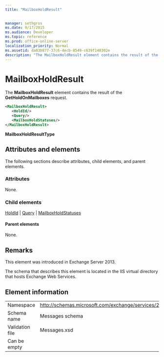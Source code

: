 ```yaml
---
title: "MailboxHoldResult"
 
 
manager: sethgros
ms.date: 9/17/2015
ms.audience: Developer
ms.topic: reference
ms.prod: office-online-server
localization_priority: Normal
ms.assetid: da03b877-37c6-4ecb-8549-c639f140302e
description: "The MailboxHoldResult element contains the result of the GetHoldOnMailboxes request."
---
```


# MailboxHoldResult

The **MailboxHoldResult** element contains the result of the **GetHoldOnMailboxes** request. 
  
```XML
<MailboxHoldResult>
   <HoldId/>
   <Query/>
   <MailboxHoldStatuses/>
</MailboxHoldResult>
```

 **MailboxHoldResultType**
## Attributes and elements

The following sections describe attributes, child elements, and parent elements.
  
### Attributes

None.
  
### Child elements

[HoldId](holdid.md) | [Query](query.md) | [MailboxHoldStatuses](mailboxholdstatuses.md)
  
#### Parent elements

None.
  
## Remarks

This element was introduced in Exchange Server 2013.
  
The schema that describes this element is located in the IIS virtual directory that hosts Exchange Web Services.
  
## Element information

|||
|:-----|:-----|
|Namespace  <br/> |http://schemas.microsoft.com/exchange/services/2006/messages  <br/> |
|Schema name  <br/> |Messages schema  <br/> |
|Validation file  <br/> |Messages.xsd  <br/> |
|Can be empty  <br/> ||
   

